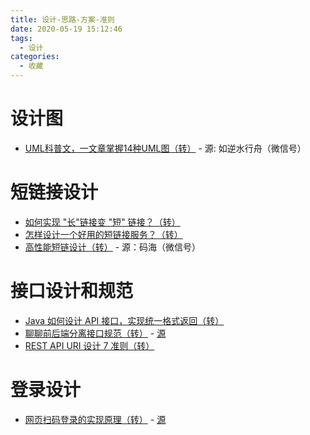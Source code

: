 ```yaml
---
title: 设计-思路-方案-准则
date: 2020-05-19 15:12:46
tags:
  - 设计
categories:
  - 收藏
---
```


# 设计图
- [UML科普文，一文章掌握14种UML图（转）](https://mp.weixin.qq.com/s/fmpw5QAxRwdBwsaw-UM7VA) - 源: 如逆水行舟（微信号）

# 短链接设计
- [如何实现 "长"链接变 "短" 链接？（转）](https://mp.weixin.qq.com/s/9JYlW1uCZHfyZqJVuUCXSA)
- [怎样设计一个好用的短链接服务？（转）](https://mp.weixin.qq.com/s/Vao-X3ZCUbCefC4cKkWakQ)
- [高性能短链设计（转）](https://mp.weixin.qq.com/s/U_by46CYkM2UzwzyBfxIxA) - 源：码海（微信号）

# 接口设计和规范
- [Java 如何设计 API 接口，实现统一格式返回（转）](https://mp.weixin.qq.com/s/lvU8Zfn8Kgi4K2boJyN74g)
- [聊聊前后端分离接口规范（转）](https://mp.weixin.qq.com/s/LEouKHbD_DYQn4gyoZvaqA) - [源](https://www.jianshu.com/p/c81008b68350)
- [REST API URI 设计 7 准则（转）](https://mp.weixin.qq.com/s/uv-7C9gxjJnvJf8VY91GdQ)

# 登录设计
- [网页扫码登录的实现原理（转）](https://mp.weixin.qq.com/s/ork5YzP_eBx6_uT7f09iFw) - [源](https://my.oschina.net/u/4231722/blog/3154805)
